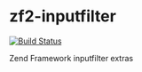 # zf2-inputfilter

[![Build Status](https://travis-ci.org/kanellov/zf2-inputfilter.svg?branch=develop)](https://travis-ci.org/kanellov/zf2-inputfilter)

Zend Framework inputfilter extras
